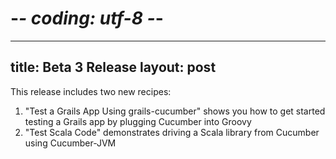 # -*- coding: utf-8 -*-
---
title: Beta 3 Release
layout: post
---

This release includes two new recipes:

1. "Test a Grails App Using grails-cucumber" shows you how to get started testing a Grails app by plugging Cucumber into Groovy
1. "Test Scala Code" demonstrates driving a Scala library from Cucumber using Cucumber-JVM
